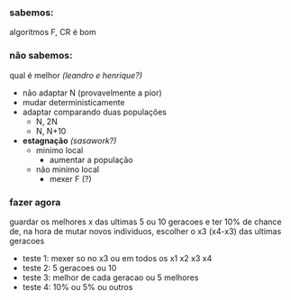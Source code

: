 ### sabemos: 
algoritmos F, CR é bom

### não sabemos: 
qual é melhor _(leandro e henrique?)_
- não adaptar N (provavelmente a pior)
- mudar deterministicamente
- adaptar comparando duas populações
    - N, 2N
    - N, N+10  
- **estagnação** _(sasawork?)_
    - minimo local
        - aumentar a população
    - não minimo local
        - mexer F (?)

### fazer agora
guardar os melhores x das ultimas 5 ou 10 geracoes e ter 10% de chance de, na hora de mutar novos 
individuos, escolher o x3 (x4-x3) das ultimas geracoes
- teste 1: mexer so no x3 ou em todos os x1 x2 x3 x4
- teste 2: 5 geracoes ou 10
- teste 3: melhor de cada geracao ou 5 melhores
- teste 4: 10% ou 5% ou outros
